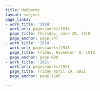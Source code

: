 ```yaml
---
title: Hubbards
layout: subject
page_links:
- work_title: '1918'
  work_url: pages/works/1918
  page_title: Thursday, June 20, 1918
  page_anchor: page-547
- work_title: '1918'
  work_url: pages/works/1918
  page_title: Friday, November  8, 1918
  page_anchor: page-690
- work_title: '1921'
  work_url: pages/works/1921
  page_title: Friday April 29, 1921
  page_anchor: page-1245

---
```

